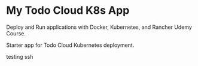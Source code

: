 # My Todo Cloud K8s App

Deploy and Run applications with Docker, Kubernetes, and Rancher Udemy Course.

Starter app for Todo Cloud Kubernetes deployment.

testing ssh
